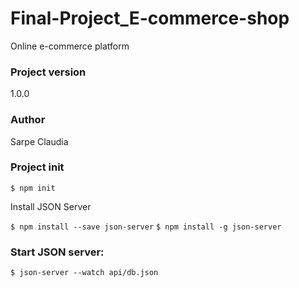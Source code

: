 # Final-Project_E-commerce-shop
Online e-commerce platform
### Project version
1.0.0

### Author
Sarpe Claudia
### Project init
`$ npm init`

Install JSON Server

`$ npm install --save json-server`
`$ npm install -g json-server`

### Start JSON server:
`$ json-server --watch api/db.json`



